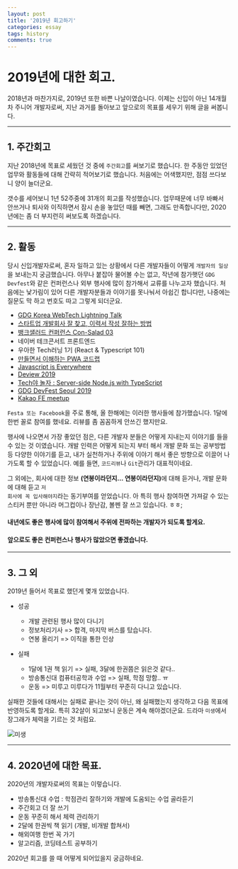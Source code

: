 ```yaml
---
layout: post
title: '2019년 회고하기'
categories: essay
tags: history
comments: true
---
```


# 2019년에 대한 회고.

2018년과 마찬가지로, 2019년 또한 바쁜 나날이였습니다. 이제는 신입이 아닌 14개월차 주니어 개발자로써, 지난 과거를 돌아보고 앞으로의 목표를 세우기 위해 글을 써봅니다.

---

## 1. 주간회고

지난 2018년에 목표로 세웠던 것 중에 <code>주간회고</code>를 써보기로 했습니다.
한 주동안 있었던 업무와 활동들에 대해 간략히 적어보기로 했습니다.
처음에는 어색했지만, 점점 쓰다보니 양이 늘더군요.

갯수를 세어보니 1년 52주중에 31개의 회고를 작성했습니다. 
업무때문에 너무 바빠서 안쓰거나 퇴사와 이직하면서 잠시 손을 놓았던 때를 빼면, 그래도 만족합니다만, 
2020년에는 좀 더 부지런히 써보도록 하겠습니다.

---

## 2. 활동

당시 신입개발자로써, 혼자 일하고 있는 상황에서 다른 개발자들이 어떻게 <code>개발자의 일상</code>을 보내는지 궁금했습니다. 아무나 붙잡아 물어볼 수는 없고, 작년에 참가햇던 <code>GDG Devfest</code>와 같은 컨퍼런스나 외부 행사에 많이 참가해서 교류를 나누고자 했습니다. 처음에는 낯가림이 있어 다른 개발자분들과 이야기를 못나눠서 아쉽긴 합니다만, 나중에는 질문도 막 하고 번호도 따고 그렇게 되더군요.

- [GDG Korea WebTech Lightning Talk](https://festa.io/events/202)
- [스타트업 개발회사 잘 찾고, 이력서 작성 잘하는 방법](https://festa.io/events/215)
- [뱅크샐러드 컨퍼런스 Con-Salad 03](https://festa.io/events/225)
- 네이버 테크콘서트 프론트엔드
- 우아한 Tech러닝 1기 (React & Typescript 101)
- [만들면서 이해하는 PWA 코드랩](https://festa.io/events/287)
- [Javascript is Everywhere](https://festa.io/events/324)
- [Deview 2019](https://deview.kr/2019)
- [Tech야 놀자 : Server-side Node.js with TypeScript](https://yanolja.github.io/2019/07/tech_yanolja)
- [GDG DevFest Seoul 2019](https://festa.io/events/559)
- [Kakao FE meetup](https://festa.io/events/655)

<code>Festa 또는 Facebook</code>을 주로 통해, 올 한해에는 이러한 행사들에 참가했습니다.
1달에 한번 꼴로 참여를 했네요. 리뷰를 좀 꼼꼼하게 안쓰긴 했지만요. 

행사에 나오면서 가장 좋았던 점은, 다른 개발자 분들은 어떻게 지내는지 이야기를 들을 수 있는 것 이였습니다.
개발 인력은 어떻게 되는지 부터 해서 개발 문화 또는 공부방법 등 다양한 이야기를 듣고, 내가 실천하거나 주위에 이야기 해서 좋은 방향으로 이끌어 나가도록 할 수 있었습니다. 예를 들면, <code>코드리뷰</code>나 <code>Git</code>관리가 대표적이네요.

그 외에는, 회사에 대한 정보 <strong>(연봉이라던지... 연봉이라던지)</strong>에 대해 듣거나, 개발 문화에 대해 듣고 <code>저 회사에 꼭 입사해야지</code>라는 동기부여를 얻었습니다.
아 특히 행사 참여하면 가져갈 수 있는 스티커 뿐만 아니라 머그컵이나 장난감, 볼펜 잘 쓰고 있습니다. ㅎㅎ;

#### 내년에도 좋은 행사에 많이 참여해서 주위에 전파하는 개발자가 되도록 할게요. 
#### 앞으로도 좋은 컨퍼런스나 행사가 많았으면 좋겠습니다.


---

## 3. 그 외

2019년 들어서 목표로 했던게 몇개 있었습니다.

* 성공
  - 개발 관련된 행사 많이 다니기
  - 정보처리기사 => 합격, 마지막 버스를 탔습니다.
  - 연봉 올리기 => 이직을 통한 인상

* 실패
  - 1달에 1권 책 읽기 => 실패, 3달에 한권쯤은 읽은것 같다..
  - 방송통신대 컴퓨터공학과 수업 => 실패, 학점 망함.. ㅠ
  - 운동 => 미루고 미루다가 11월부터 꾸준히 다니고 있습니다.

실패한 것들에 대해서는 실패로 끝나는 것이 아닌, 왜 실패했는지 생각하고 다음 목표에 반영하도록 할게요.
특히 32살이 되고보니 운동은 계속 해야겠더군요. 드라마 <code>미생</code>에서 장그래가 체력을 기르는 것 처럼요.

![미생](https://user-images.githubusercontent.com/34129711/71643289-150fec80-2cfb-11ea-8efd-f43bb48d360f.jpg)

---
 
## 4. 2020년에 대한 목표.

2020년의 개발자로써의 목표는 이렇습니다.

- 방송통신대 수업 : 학점관리 잘하기와 개발에 도움되는 수업 골라듣기
- 주간회고 더 잘 쓰기
- 운동 꾸준히 해서 체력 관리하기
- 2달에 한권씩 책 읽기 (개발, 비개발 합쳐서)
- 해외여행 한번 꼭 가기
- 알고리즘, 코딩테스트 공부하기

2020년 회고를 쓸 때 어떻게 되어있을지 궁금하네요.
